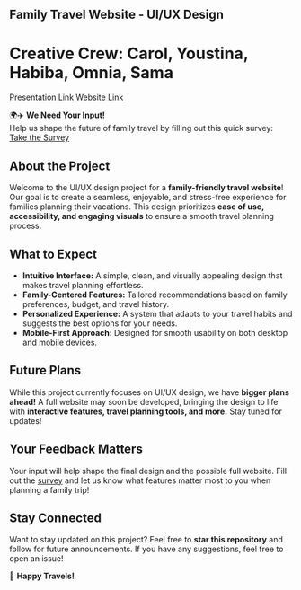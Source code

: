 ## Family Travel Website - UI/UX Design  
# Creative Crew: Carol, Youstina, Habiba, Omnia, Sama 
[Presentation Link](https://www.figma.com/slides/8JuLI6NoAdTDH677FLwfSw/TravolaPresentation?node-id=2-78&t=ZFNhQ7d4cwgEgxNL-1)
[Website Link](https://www.figma.com/design/CBChbcw9ZoDknG8HxRt3Ip/Travola?nodeid=0-1&t=geHEMNZef7DM7VjQ-1)

🌍✈️ **We Need Your Input!**  
Help us shape the future of family travel by filling out this quick survey: [Take the Survey](https://forms.gle/emry2mkAQtHfGMVS9)  

## About the Project  

Welcome to the UI/UX design project for a **family-friendly travel website**! Our goal is to create a seamless, enjoyable, and stress-free experience for families planning their vacations. This design prioritizes **ease of use, accessibility, and engaging visuals** to ensure a smooth travel planning process.  

## What to Expect  

- **Intuitive Interface:** A simple, clean, and visually appealing design that makes travel planning effortless.  
- **Family-Centered Features:** Tailored recommendations based on family preferences, budget, and travel history.  
- **Personalized Experience:** A system that adapts to your travel habits and suggests the best options for your needs.  
- **Mobile-First Approach:** Designed for smooth usability on both desktop and mobile devices.  

## Future Plans  

While this project currently focuses on UI/UX design, we have **bigger plans ahead!** A full website may soon be developed, bringing the design to life with **interactive features, travel planning tools, and more.** Stay tuned for updates!  

## Your Feedback Matters  

Your input will help shape the final design and the possible full website. Fill out the [survey](https://forms.gle/emry2mkAQtHfGMVS9) and let us know what features matter most to you when planning a family trip!  

## Stay Connected  

Want to stay updated on this project? Feel free to **star this repository** and follow for future announcements. If you have any suggestions, feel free to open an issue!  

🚀 **Happy Travels!**  
